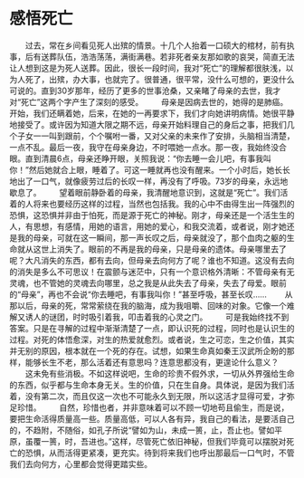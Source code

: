 # 感悟死亡
　　过去，常在乡间看见死人出殡的情景。十几个人抬着一口硕大的棺材，前有执事，后有送葬队伍，浩浩荡荡，满街满巷。若非死者亲友那如歌的哀哭，简直无法让人想到这是为死人送葬。因此，很长一段时间，我对“死亡”的理解都很肤浅，以为人死了，出殡，办大事，也就完了。很普通，很平常，没什么可想的，更没什么可说的。直到30岁那年，经历了更多的世事沧桑，又亲睹了母亲的去世，我才对“死亡”这两个字产生了深刻的感受。 
　　母亲是因病去世的，她得的是肺癌。开始，我们还瞒着她，后来，在她的一再要求下，我们才向她讲明病情。她很平静地接受了。或许因为知道大限之期不远，母亲开始料理自己的身后之事，把我们几个子女一一叫到跟前，个个嘱咐一番，又对父亲的未来作了安排，头脑相当清楚，一点不乱。最后一夜，我守在母亲身边，不时喂她一点水。那一夜，我始终没合眼。直到清晨6点，母亲还睁开眼，关照我说：“你去睡一会儿吧，有事我叫你！”然后她就合上眼，睡着了。可这一睡就再也没有醒来。一个小时后，她长长地出了一口气，就像疲劳过后的长叹一样，再没有了呼吸。73岁的母亲，永远地歇息了。 
　　望着眼前静卧着的母亲，我清醒地意识到，这就是“死亡”。我们活着的人将来也要经历这样的过程，当然也包括我。我的心中不由得生出一阵强烈的恐惧，这恐惧并非由于怕死，而是源于死亡的神秘。刚才，母亲还是一个活生生的人，有思想，有感情，用她的语言，用她的爱心，和我交流着，或者说，刚才她还是我的母亲，可就在这一瞬间，那一声长叹之后，母亲就没了，那个血肉之躯的生命就从这世上消失了。眼前的不再是我的母亲，只是母亲的遗体。母亲哪里去了呢？大凡消失的东西，都有去向，但母亲去向何方了呢？谁也不知道。这没有去向的消失是多么不可思议！在震颤与迷茫中，只有一个意识格外清晰：不管母亲有无灵魂，也不管她的灵魂去向哪里，总之我是从此失去了母亲，失去了母爱。眼前的“母亲”，再也不会说“你去睡吧，有事我叫你！”甚至呼吸，甚至长叹…… 
　　从那以后，母亲的死，常常萦绕在我的脑海，成为我咀嚼、回味的对象。它像一个难解又诱人的谜团，时时吸引着我，叩击着我的心灵之门。 
　　可是我始终找不到答案。只是在寻解的过程中渐渐清楚了一点，即认识死的过程，同时也是认识生的过程。对死的体悟愈深，对生的热爱就愈烈。或者说，生之可恋，生之价值，其实并无别的原因，根本就在一个死的存在。试想，如果生命真如秦王汉武所企盼的那样，能够长生不老，那么活着还有意思吗？连意思都没有，更遑论什么意义？ 
　　这未免有些消极。不如这样说吧，生命的珍贵不假外求，一切从外界强给生命的东西，似乎都与生命本身无关。生的价值，只在生自身。具体说，是因为我们活着，没有第二次，而且仅这一次也不可能永久到无限，所以这活才显得可爱，才弥足珍惜。 
　　自然，珍惜也者，并非意味着可以不顾一切地苟且偷生，而是说，要把生命活得质量高一些。质量高低，可以人各有异，我自己的看法，是要活自己的，不趋附，不随俗，如孔子所说“譬如为山，未成一篑，止，吾止也。譬如平原，虽覆一篑，时，吾进也。”这样，尽管死亡依旧神秘，但我们毕竟可以摆脱对死亡的恐惧，从而活得更紧凑，更充实。待到将来我们也呼出那最后一口气时，不管我们去向何方，心里都会觉得更踏实些。
 